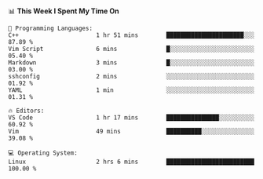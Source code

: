<!-- [![Top Langs](https://github-readme-stats.vercel.app/api/top-langs/?username=gagahsyuja&theme=dracula&hide_border=true&border_radius=7)](https://github.com/anuraghazra/github-readme-stats) -->

<!--START_SECTION:wakalite-->
<!--END_SECTION:wakalite-->
<!--START_SECTION:waka-->
📊 **This Week I Spent My Time On** 

```text
💬 Programming Languages: 
C++                      1 hr 51 mins        ██████████████████████░░░   87.89 % 
Vim Script               6 mins              █░░░░░░░░░░░░░░░░░░░░░░░░   05.40 % 
Markdown                 3 mins              █░░░░░░░░░░░░░░░░░░░░░░░░   03.00 % 
sshconfig                2 mins              ░░░░░░░░░░░░░░░░░░░░░░░░░   01.92 % 
YAML                     1 min               ░░░░░░░░░░░░░░░░░░░░░░░░░   01.31 % 

🔥 Editors: 
VS Code                  1 hr 17 mins        ███████████████░░░░░░░░░░   60.92 % 
Vim                      49 mins             ██████████░░░░░░░░░░░░░░░   39.08 % 

💻 Operating System: 
Linux                    2 hrs 6 mins        █████████████████████████   100.00 % 
```


<!--END_SECTION:waka-->
